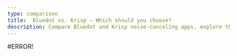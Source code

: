 ```yaml
---
type: comparison
title:  Bluedot vs. Krisp – Which should you choose?
description: Compare Bluedot and Krisp noise-canceling apps, explore their key features, pricing, and performance. Plus, discover Circleback as a potential alternative solution.
---
```


#ERROR!